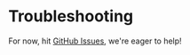 # Troubleshooting

For now, hit [GitHub Issues](https://github.com/KyleU/projectile/issues), we're eager to help!

